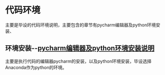 # 代码环境

主要是毕设的代码环境说明，主要包含的章节有pycharm编辑器及python环境安装、

## 环境安装--[pycharm编辑器及python环境安装说明](/graduationDesign/codeEnvironment/pycharm及python.html "安装步骤")
主要是执行代码的编辑器pycharm的安装，以及python环境安装，毕设选择Anaconda作为python的环境。